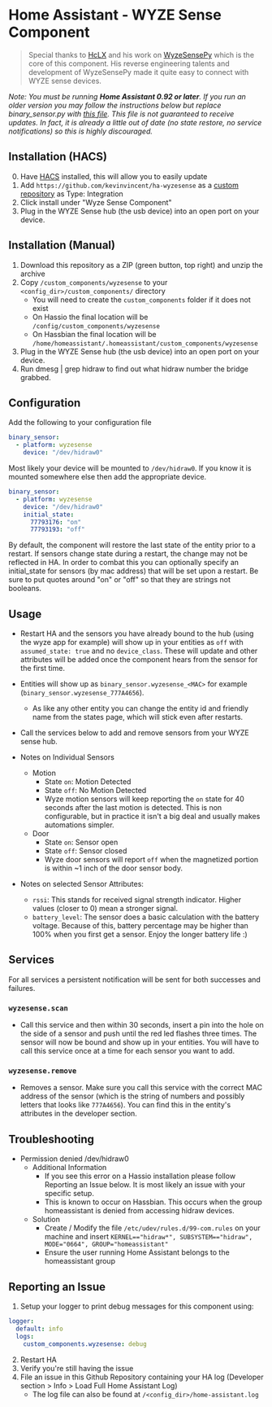 # Home Assistant - WYZE Sense Component

> Special thanks to [HcLX](https://hclxing.wordpress.com) and his work on [WyzeSensePy](https://github.com/HclX/WyzeSensePy) which is the core of this component. His reverse engineering talents and development of WyzeSensePy made it quite easy to connect with WYZE sense devices.

*Note: You must be running **Home Assistant 0.92 or later**. If you run an older version you may follow the instructions below but replace binary_sensor.py with [this file](https://gist.github.com/kevinvincent/375a063723ecd8b0b06943e3d28ebc93). This file is not guaranteed to receive updates. In fact, it is already a little out of date (no state restore, no service notifications) so this is highly discouraged.*

## Installation (HACS)
0. Have [HACS](https://custom-components.github.io/hacs/installation/manual/) installed, this will allow you to easily update
1. Add `https://github.com/kevinvincent/ha-wyzesense` as a [custom repository](https://custom-components.github.io/hacs/usage/settings/#add-custom-repositories) as Type: Integration
2. Click install under "Wyze Sense Component"
3. Plug in the WYZE Sense hub (the usb device) into an open port on your device.

## Installation (Manual)
1. Download this repository as a ZIP (green button, top right) and unzip the archive
2. Copy `/custom_components/wyzesense` to your `<config_dir>/custom_components/` directory
   * You will need to create the `custom_components` folder if it does not exist
   * On Hassio the final location will be `/config/custom_components/wyzesense`
   * On Hassbian the final location will be `/home/homeassistant/.homeassistant/custom_components/wyzesense`
3. Plug in the WYZE Sense hub (the usb device) into an open port on your device.
4. Run dmesg | grep hidraw to find out what hidraw number the bridge grabbed. 






## Configuration
Add the following to your configuration file

```yaml
binary_sensor:
  - platform: wyzesense
    device: "/dev/hidraw0"
```
Most likely your device will be mounted to `/dev/hidraw0`. If you know it is mounted somewhere else then add the appropriate device.

```yaml
binary_sensor:
  - platform: wyzesense
    device: "/dev/hidraw0"
    initial_state:
      77793176: "on"
      77793193: "off"
```
By default, the component will restore the last state of the entity prior to a restart. If sensors change state during a restart, the change may not be reflected in HA. In order to combat this you can optionally specify an initial_state for sensors (by mac address) that will be set upon a restart. Be sure to put quotes around "on" or "off" so that they are strings not booleans.

## Usage
* Restart HA and the sensors you have already bound to the hub (using the wyze app for example) will show up in your entities as `off` with `assumed_state: true` and no `device_class`. These will update and other attributes will be added once the component hears from the sensor for the first time.

* Entities will show up as `binary_sensor.wyzesense_<MAC>` for example (`binary_sensor.wyzesense_777A4656`).
  * As like any other entity you can change the entity id and friendly name from the states page, which will stick even after restarts.

* Call the services below to add and remove sensors from your WYZE sense hub.

* Notes on Individual Sensors
  * Motion
    * State `on`: Motion Detected
    * State `off`: No Motion Detected
    * Wyze motion sensors will keep reporting the `on` state for 40 seconds after the last motion is detected. This is non configurable, but in practice it isn't a big deal and usually makes automations simpler.
  * Door
    * State `on`: Sensor open
    * State `off`: Sensor closed
    * Wyze door sensors will report `off` when the magnetized portion is within ~1 inch of the door sensor body.
* Notes on selected Sensor Attributes:
  * `rssi`: This stands for received signal strength indicator. Higher values (closer to 0) mean a stronger signal.
  * `battery_level`: The sensor does a basic calculation with the battery voltage. Because of this, battery percentage may be higher than 100% when you first get a sensor. Enjoy the longer battery life :)

## Services
For all services a persistent notification will be sent for both successes and failures.

### `wyzesense.scan`
* Call this service and then within 30 seconds, insert a pin into the hole on the side of a sensor and push until the red led flashes three times. The sensor will now be bound and show up in your entities. You will have to call this service once at a time for each sensor you want to add.

### `wyzesense.remove`
* Removes a sensor. Make sure you call this service with the correct MAC address of the sensor (which is the string of numbers and possibly letters that looks like `777A4656`). You can find this in the entity's attributes in the developer section.

## Troubleshooting
* Permission denied /dev/hidraw0
  * Additional Information
    * If you see this error on a Hassio installation please follow Reporting an Issue below. It is most likely an issue with your specific setup.
    * This is known to occur on Hassbian. This occurs when the group homeassistant is denied from accessing hidraw devices.
  * Solution
    * Create / Modify the file `/etc/udev/rules.d/99-com.rules` on your machine and insert `KERNEL=="hidraw*", SUBSYSTEM=="hidraw", MODE="0664", GROUP="homeassistant"`
    * Ensure the user running Home Assistant belongs to the homeassistant group

## Reporting an Issue
1. Setup your logger to print debug messages for this component using:
```yaml
logger:
  default: info
  logs:
    custom_components.wyzesense: debug
```
2. Restart HA
3. Verify you're still having the issue
4. File an issue in this Github Repository containing your HA log (Developer section > Info > Load Full Home Assistant Log)
   * The log file can also be found at `/<config_dir>/home-assistant.log`
